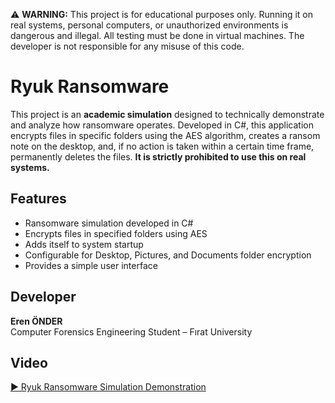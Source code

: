 ⚠️ **WARNING:** This project is for educational purposes only. Running it on real systems, personal computers, or unauthorized environments is dangerous and illegal. All testing must be done in virtual machines. The developer is not responsible for any misuse of this code.

# Ryuk Ransomware
This project is an **academic simulation** designed to technically demonstrate and analyze how ransomware operates. Developed in C#, this application encrypts files in specific folders using the AES algorithm, creates a ransom note on the desktop, and, if no action is taken within a certain time frame, permanently deletes the files. **It is strictly prohibited to use this on real systems.**

## Features

- Ransomware simulation developed in C#
- Encrypts files in specified folders using AES
- Adds itself to system startup
- Configurable for Desktop, Pictures, and Documents folder encryption
- Provides a simple user interface

## Developer

**Eren ÖNDER**  
Computer Forensics Engineering Student – Fırat University


## Video

[▶ Ryuk Ransomware Simulation Demonstration](https://youtu.be/IKJGbDf7x2I)
